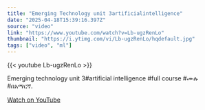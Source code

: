 ```yaml
---
title: "Emerging Technology unit 3artificialintelligence"
date: "2025-04-18T15:39:16.397Z"
source: "video"
link: "https://www.youtube.com/watch?v=Lb-ugzRenLo"
thumbnail: "https://i.ytimg.com/vi/Lb-ugzRenLo/hqdefault.jpg"
tags: ["video", "ml"]
---
```


{{< youtube Lb-ugzRenLo >}}

Emerging technology unit 3#artificial intelligence #full course #ሙሉ #በአማርኛ.

[Watch on YouTube](https://www.youtube.com/watch?v=Lb-ugzRenLo)

